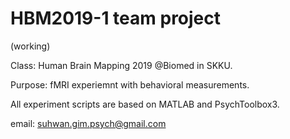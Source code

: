 # HBM2019-1 team project
(working) 

Class: Human Brain Mapping 2019 @Biomed in SKKU.

Purpose: fMRI experiemnt with behavioral measurements.

All experiment scripts are based on MATLAB and PsychToolbox3. 




email: suhwan.gim.psych@gmail.com
